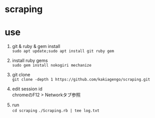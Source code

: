 # scraping

# use

1. git & ruby & gem install  
`sudo apt update;sudo apt install git ruby gem`

2. install ruby gems  
`sudo gem install nokogiri mechanize`

3. git clone  
`git clone -depth 1 https://github.com/kakiagengo/scraping.git`

4. edit session id  
chromeのF12 > Networkタブ参照

5. run  
`cd scraping`
`./Scraping.rb | tee log.txt`
